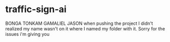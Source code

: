 ﻿# traffic-sign-ai
BONGA TONKAM GAMALIEL JASON
when pushing the project I didn't realized my name wasn't on it where I named my folder with it. Sorry for the issues i'm giving you
